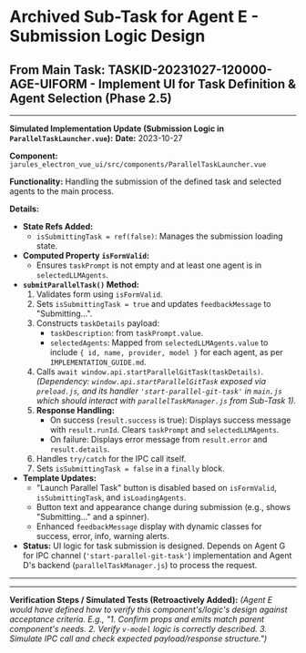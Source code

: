 # Archived Sub-Task for Agent E - Submission Logic Design
## From Main Task: TASKID-20231027-120000-AGE-UIFORM - Implement UI for Task Definition & Agent Selection (Phase 2.5)

---
**Simulated Implementation Update (Submission Logic in `ParallelTaskLauncher.vue`):**
**Date:** 2023-10-27

**Component:** `jarules_electron_vue_ui/src/components/ParallelTaskLauncher.vue`

**Functionality:** Handling the submission of the defined task and selected agents to the main process.

**Details:**
*   **State Refs Added:**
    *   `isSubmittingTask = ref(false)`: Manages the submission loading state.
*   **Computed Property `isFormValid`:**
    *   Ensures `taskPrompt` is not empty and at least one agent is in `selectedLLMAgents`.
*   **`submitParallelTask()` Method:**
    1.  Validates form using `isFormValid`.
    2.  Sets `isSubmittingTask = true` and updates `feedbackMessage` to "Submitting...".
    3.  Constructs `taskDetails` payload:
        *   `taskDescription`: from `taskPrompt.value`.
        *   `selectedAgents`: Mapped from `selectedLLMAgents.value` to include `{ id, name, provider, model }` for each agent, as per `IMPLEMENTATION_GUIDE.md`.
    4.  Calls `await window.api.startParallelGitTask(taskDetails)`.
        *(Dependency: `window.api.startParallelGitTask` exposed via `preload.js`, and its handler `'start-parallel-git-task'` in `main.js` which should interact with `parallelTaskManager.js` from Sub-Task 1).*
    5.  **Response Handling:**
        *   On success (`result.success` is true): Displays success message with `result.runId`. Clears `taskPrompt` and `selectedLLMAgents`.
        *   On failure: Displays error message from `result.error` and `result.details`.
    6.  Handles `try/catch` for the IPC call itself.
    7.  Sets `isSubmittingTask = false` in a `finally` block.
*   **Template Updates:**
    *   "Launch Parallel Task" button is disabled based on `isFormValid`, `isSubmittingTask`, and `isLoadingAgents`.
    *   Button text and appearance change during submission (e.g., shows "Submitting..." and a spinner).
    *   Enhanced `feedbackMessage` display with dynamic classes for success, error, info, warning alerts.
*   **Status:** UI logic for task submission is designed. Depends on Agent G for IPC channel (`'start-parallel-git-task'`) implementation and Agent D's backend (`parallelTaskManager.js`) to process the request.
---

---
**Verification Steps / Simulated Tests (Retroactively Added):**
*(Agent E would have defined how to verify this component's/logic's design against acceptance criteria. E.g., "1. Confirm props and emits match parent component's needs. 2. Verify `v-model` logic is correctly described. 3. Simulate IPC call and check expected payload/response structure.")*
